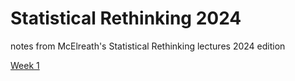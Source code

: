 # Statistical Rethinking 2024
notes from McElreath's Statistical Rethinking lectures
2024 edition

[Week 1](https://dkillian.github.io/StatisticalRethinking/rethinking%202024/Statistical%20Rethinking%202024%20-%20Week%201%20supplementary%20notes.html)

